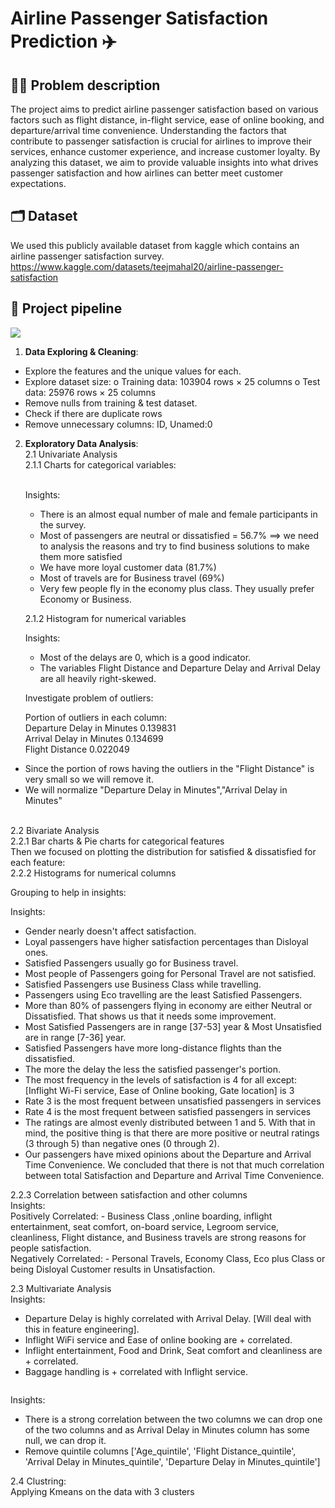 
# Airline Passenger Satisfaction Prediction ✈️

## 🙇‍♂️ Problem description
The project aims to predict airline passenger satisfaction based on various factors such as flight distance, in-flight service, ease of online booking, and departure/arrival time convenience. Understanding the factors that contribute to passenger satisfaction is crucial for airlines to improve their services, enhance customer experience, and increase customer loyalty. By analyzing this dataset, we aim to provide valuable insights into what drives passenger satisfaction and how airlines can better meet customer expectations.


## 🗂️ Dataset
We used this publicly available dataset from kaggle which contains an airline passenger satisfaction survey.<br>
https://www.kaggle.com/datasets/teejmahal20/airline-passenger-satisfaction


## 🧱 Project pipeline
<img src="assets/pipeline.png" alt=" " >

1. **Data Exploring & Cleaning**:
- Explore the features and the unique values for each.
- Explore dataset size:
o Training data: 103904 rows × 25 columns
o Test data: 25976 rows × 25 columns
- Remove nulls from training & test dataset.
- Check if there are duplicate rows
- Remove unnecessary columns:  ID, Unamed:0

2. **Exploratory Data Analysis**:<br>
  2.1 Univariate Analysis<br>
      2.1.1 Charts for categorical variables:<br>
      <img src="assets/univariate_pie_1.png" alt="" >
      <img src="assets/univariate_pie_2.png" alt="" >
      <img src="assets/univariate_pie_3.png" alt="" >
      <img src="assets/univariate_pie_4.png" alt="" >
      <img src="assets/univariate_pie_5.png" alt="" >
      <img src="assets/univariate_pie_6.png" alt="" >
      <img src="assets/univariate_pie_7.png" alt="" ><br>

      Insights:<br>
      - There is an almost equal number of male and female participants in the survey.<br>
      - Most of passengers are neutral or dissatisfied = 56.7% ==> we need to analysis the reasons and try to find business solutions to make them more satisfied<br>
      - We have more loyal customer data (81.7%) <br>
      - Most of travels are for Business travel (69%)<br>
      - Very few people fly in the economy plus class. They usually prefer Economy or Business.<br>

      2.1.2 Histogram for numerical variables<br>
       <img src="assets/univariate_histograms_training.png" alt="" ><br>

   Insights: <br>
   - Most of the delays are 0, which is a good indicator.<br>
   - The variables Flight Distance and Departure Delay and Arrival Delay are all heavily right-skewed.<br>

   Investigate problem of outliers:<br>

      Portion of outliers in each column:<br>
         Departure Delay in Minutes 0.139831<br>
         Arrival Delay in Minutes   0.134699<br>
         Flight Distance            0.022049<br>

- Since the portion of rows having the outliers in the "Flight Distance" is very small so we will remove it.<br>
- We will normalize "Departure Delay in Minutes","Arrival Delay in Minutes"<br>
<img src="assets/univariate_histograms_after_handling_outliers_training.png" alt="" ><br>

2.2 Bivariate Analysis<br>
2.2.1 Bar charts & Pie charts for categorical features<br>
<img src="assets/bivariate_bar.png" alt="" ><br>
Then we focused on plotting the distribution for satisfied & dissatisfied for each feature:<br>
<img src="assets/bivariate_pie.png" alt="" ><br>
2.2.2 Histograms for numerical columns
<img src="assets/bivariate_histograms.png" alt="" ><br>

Grouping to help in insights:<br>
<img src="assets/grouping.png" alt="" ><br>

Insights: <br>
- Gender nearly doesn't affect satisfaction.<br>
- Loyal passengers have higher satisfaction percentages than Disloyal ones.<br>
- Satisfied Passengers usually go for Business travel.<br>
- Most people of Passengers going for Personal Travel are not satisfied.<br>
- Satisfied Passengers use Business Class while travelling.<br>
- Passengers using Eco travelling are the least Satisfied Passengers.<br>
- More than 80% of passengers flying in economy are either Neutral or Dissatisfied. That shows us that it needs some improvement.<br>
- Most Satisfied Passengers are in range [37-53] year & Most Unsatisfied are in range [7-36] year.<br>
- Satisfied Passengers have more long-distance flights than the dissatisfied.<br>
- The more the delay the less the satisfied passenger's portion.<br>
- The most frequency in the levels of satisfaction is 4 for all except: [Inflight Wi-Fi service, Ease of Online booking, Gate location] is 3<br>
- Rate 3 is the most frequent between unsatisfied passengers in services <br>
- Rate 4 is the most frequent between satisfied passengers in services <br>
- The ratings are almost evenly distributed between 1 and 5. With that in mind, the positive thing is that there are more positive or neutral ratings (3 through 5) than negative ones (0 through 2).<br>
- Our passengers have mixed opinions about the Departure and Arrival Time Convenience. We concluded that there is not that much correlation between total Satisfaction and Departure and Arrival Time Convenience.<br>

2.2.3 Correlation between satisfaction and other columns<br>
<img src="assets/bivariate_correlation.png" alt="" ><br>
Insights:<br>
Positively Correlated: - Business Class ,online boarding, inflight entertainment, seat comfort, on-board service, Legroom service, cleanliness, Flight distance, and Business travels are strong reasons for people satisfaction.<br>
Negatively Correlated: - Personal Travels, Economy Class, Eco plus Class or being Disloyal Customer results in Unsatisfaction.<br>

2.3 Multivariate Analysis<br>
<img src="assets/multivariate_correlation.png" alt="" ><br>
Insights:<br>
- Departure Delay is highly correlated with Arrival Delay. [Will deal with this in feature engineering].<br>
- Inflight WiFi service and Ease of online booking are + correlated.<br>
- Inflight entertainment, Food and Drink, Seat comfort and cleanliness are + correlated.<br>
- Baggage handling is + correlated with Inflight service.<br>

<img src="assets/arrival_departure_correlation.png" alt="" ><br>

Insights:<br>
- There is a strong correlation between the two columns we can drop one of the two columns and as Arrival Delay in Minutes column has some null, we can drop it.<br>
- Remove quintile columns ['Age_quintile', 'Flight Distance_quintile', 'Arrival Delay in Minutes_quintile', 'Departure Delay in Minutes_quintile']<br>


2.4 Clustring:<br>
Applying Kmeans on the data with 3 clusters<br>
<img src="assets/cluster_distribution•
The portion of each class:<br>
o Class 1 ==> 0.630900 <br>
o Class 0 ==> 0.219453 <br>
o Class 2 ==> 0.149648 <br>
• Most of the data (63%) is in one cluster (cluster 1) <br>
• Showing aggregates of each numeric column grouped by the cluster.png" alt="" ><br>




      
      

   
